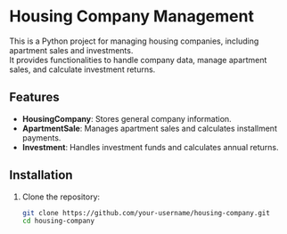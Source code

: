 # Housing Company Management

This is a Python project for managing housing companies, including apartment sales and investments.  
It provides functionalities to handle company data, manage apartment sales, and calculate investment returns.

## Features

- **HousingCompany**: Stores general company information.
- **ApartmentSale**: Manages apartment sales and calculates installment payments.
- **Investment**: Handles investment funds and calculates annual returns.

## Installation

1. Clone the repository:
   ```sh
   git clone https://github.com/your-username/housing-company.git
   cd housing-company
